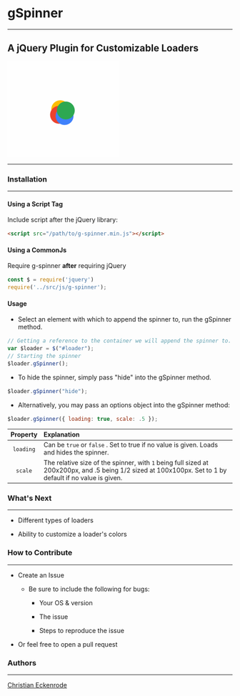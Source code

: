 # gSpinner

---

## A jQuery Plugin for Customizable Loaders

![g-spinner](images/g-spinner.gif)

---

### Installation

---

#### Using a Script Tag

Include script after the jQuery library:

```html
<script src="/path/to/g-spinner.min.js"></script>
```

#### Using a CommonJs

Require g-spinner **after** requiring jQuery

```javascript
const $ = require('jquery')
require('../src/js/g-spinner');
```

#### Usage

* Select an element with which to append the spinner to, run the gSpinner method.

```javascript
// Getting a reference to the container we will append the spinner to. This can be any element of any id or class.
var $loader = $("#loader");
// Starting the spinner
$loader.gSpinner();
```

* To hide the spinner, simply pass "hide" into the gSpinner method.

```javascript
$loader.gSpinner("hide");
```

* Alternatively, you may pass an options object into the gSpinner method:

```javascript
$loader.gSpinner({ loading: true, scale: .5 });
```

| Property    |               Explanation                |
| :---------: | :--------------------------------------- |
| `loading`   | Can be `true` or `false` . Set to true if no value is given. Loads and hides the spinner. |
|  `scale`    | The relative size of the spinner, with `1` being full sized at 200x200px, and .5 being 1/2 sized at 100x100px. Set to 1 by default if no value is given. |

### What's Next

---

* Different types of loaders

* Ability to customize a loader's colors

### How to Contribute

---

* Create an Issue

  * Be sure to include the following for bugs:

    * Your OS & version

    * The issue

    * Steps to reproduce the issue

* Or feel free to open a pull request

### Authors

---

[Christian Eckenrode](https://github.com/ceckenrode)
